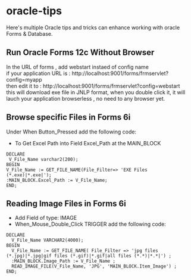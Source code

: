 # oracle-tips
Here's multiple Oracle tips and tricks can enhance working with oracle Forms & Database.

## Run Oracle Forms 12c Without Browser
In the URL of forms , add webstart instaed of config name <br />
if your application URL is : http://localhost:9001/forms/frmservlet?config=myapp <br />
then edit it to : http://localhost:9001/forms/frmservlet?config=webstart <br />
this will download exe file in JNLP format, when you double click it, it will lauch your application browserless , no need to any browser yet.

## Browse specific Files in Forms 6i
Under When Button_Pressed add the following code: <BR />
* To Get Excel Path into Field Excel_Path at the MAIN_BLOCK  <BR />
~~~
DECLARE
 V_File_Name varchar2(200); 
BEGIN 
V_File_Name := GET_FILE_NAME(File_Filter=> 'EXE Files (*.exe)|*.exe|'); 
:MAIN_BLOCK.Excel_Path := V_File_Name; 
END;
~~~
## Reading Image Files in Forms 6i
* Add Field of type: IMAGE 
* When_Mouse_Double_Click TRIGGER add the following code:
~~~
DECLARE  
  V_File_Name VARCHAR2(4000); 
BEGIN  
  V_File_Name := GET_FILE_NAME( File_Filter => 'jpg files (*.jpg)|*.jpg|gif files (*.gif)|*.gif|all files (*.*)|*.*|') ;
  :MAIN_BLOCK.Image_Path := V_File_Name ;
  READ_IMAGE_FILE(V_File_Name, 'JPG', 'MAIN_BLOCK.Item_Image') ;
END;
~~~
